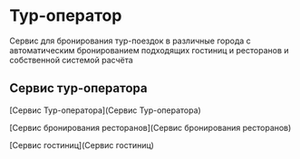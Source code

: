 # Тур-оператор

Сервис для бронирования тур-поездок в различные города с автоматическим бронированием подходящих гостиниц и ресторанов и собственной системой расчёта

## Сервис тур-оператора

[Сервис Тур-оператора](Сервис Тур-оператора)

[Сервис бронирования ресторанов](Сервис бронирования ресторанов)

[Сервис гостиниц](Сервис гостиниц)
